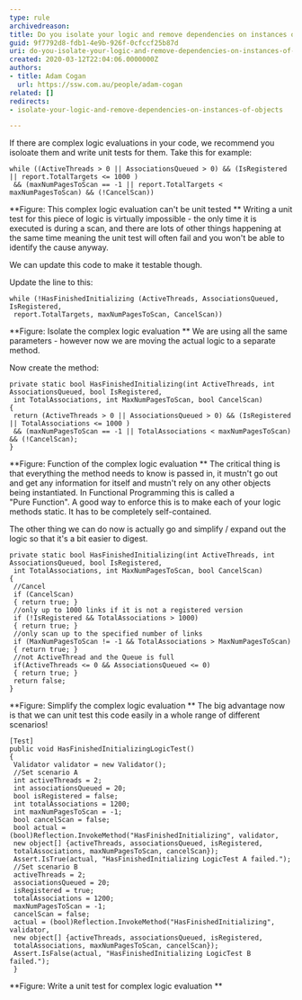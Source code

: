 ```yaml
---
type: rule
archivedreason: 
title: Do you isolate your logic and remove dependencies on instances of objects?
guid: 9f7792d8-fdb1-4e9b-926f-0cfccf25b87d
uri: do-you-isolate-your-logic-and-remove-dependencies-on-instances-of-objects
created: 2020-03-12T22:04:06.0000000Z
authors:
- title: Adam Cogan
  url: https://ssw.com.au/people/adam-cogan
related: []
redirects:
- isolate-your-logic-and-remove-dependencies-on-instances-of-objects

---
```


If there are complex logic evaluations in your code, we recommend you isoloate them and write unit tests for them.
Take this for example:


<!--endintro-->



```
while ((ActiveThreads > 0 || AssociationsQueued > 0) && (IsRegistered || report.TotalTargets <= 1000 )
 && (maxNumPagesToScan == -1 || report.TotalTargets < maxNumPagesToScan) && (!CancelScan))
```




 **Figure: This complex logic evaluation can't be unit tested
** 
Writing a unit test for this piece of logic is virtually impossible - the only time it is executed is during a scan, and there are lots of other things happening at the same time meaning the unit test will often fail and you won't be able to identify the cause anyway.

We can update this code to make it testable though.

Update the line to this:



```
while (!HasFinishedInitializing (ActiveThreads, AssociationsQueued, IsRegistered, 
 report.TotalTargets, maxNumPagesToScan, CancelScan))
```




 **Figure: Isolate the complex logic evaluation
** 
We are using all the same parameters - however now we are moving the actual logic to a separate method.

Now create the method:



```
private static bool HasFinishedInitializing(int ActiveThreads, int AssociationsQueued, bool IsRegistered, 
 int TotalAssociations, int MaxNumPagesToScan, bool CancelScan)
{
 return (ActiveThreads > 0 || AssociationsQueued > 0) && (IsRegistered || TotalAssociations <= 1000 )
 && (maxNumPagesToScan == -1 || TotalAssociations < maxNumPagesToScan) && (!CancelScan);		
}
```




 **Figure: Function of the complex logic evaluation
** 
The critical thing is that everything the method needs to know is passed in, it mustn't go out and get any information for itself and mustn't rely on any other objects being instantiated. In Functional Programming this is called a "Pure Function". A good way to enforce this is to make each of your logic methods static. It has to be completely self-contained.

The other thing we can do now is actually go and simplify / expand out the logic so that it's a bit easier to digest.



```
private static bool HasFinishedInitializing(int ActiveThreads, int AssociationsQueued, bool IsRegistered, 
 int TotalAssociations, int MaxNumPagesToScan, bool CancelScan)
{
 //Cancel
 if (CancelScan) 
 { return true; }
 //only up to 1000 links if it is not a registered version
 if (!IsRegistered && TotalAssociations > 1000) 
 { return true; }
 //only scan up to the specified number of links
 if (MaxNumPagesToScan != -1 && TotalAssociations > MaxNumPagesToScan) 
 { return true; }
 //not ActiveThread and the Queue is full
 if(ActiveThreads <= 0 && AssociationsQueued <= 0) 
 { return true; }
 return false;
}
```


 **Figure: Simplify the complex logic evaluation
** 
The big advantage now is that we can unit test this code easily in a whole range of different scenarios!



```
[Test]
public void HasFinishedInitializingLogicTest()
{
 Validator validator = new Validator();
 //Set scenario A
 int activeThreads = 2;
 int associationsQueued = 20;
 bool isRegistered = false;
 int totalAssociations = 1200;
 int maxNumPagesToScan = -1;
 bool cancelScan = false;
 bool actual = (bool)Reflection.InvokeMethod("HasFinishedInitializing", validator,
 new object[] {activeThreads, associationsQueued, isRegistered,
 totalAssociations, maxNumPagesToScan, cancelScan});
 Assert.IsTrue(actual, "HasFinishedInitializing LogicTest A failed.");
 //Set scenario B
 activeThreads = 2;
 associationsQueued = 20;
 isRegistered = true;
 totalAssociations = 1200;
 maxNumPagesToScan = -1;
 cancelScan = false;
 actual = (bool)Reflection.InvokeMethod("HasFinishedInitializing", validator,
 new object[] {activeThreads, associationsQueued, isRegistered,
 totalAssociations, maxNumPagesToScan, cancelScan});
 Assert.IsFalse(actual, "HasFinishedInitializing LogicTest B failed.");
 }
```




 **Figure: Write a unit test for complex logic evaluation
**
